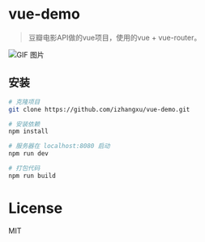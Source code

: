 # vue-demo

> 豆瓣电影API做的vue项目，使用的vue + vue-router。

![GIF 图片](/src/assets/md/2.gif)

## 安装

``` bash
# 克隆项目
git clone https://github.com/izhangxu/vue-demo.git

# 安装依赖
npm install

# 服务器在 localhost:8080 启动
npm run dev

# 打包代码
npm run build

```

# License  

MIT